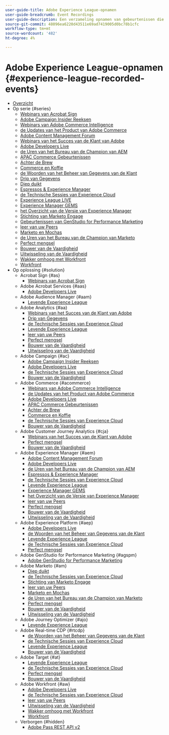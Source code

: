 ```yaml
---
user-guide-title: Adobe Experience League-opnamen
user-guide-breadcrumb: Event Recordings
user-guide-description: Een verzameling opnamen van gebeurtenissen die zijn geforceerd bij het gebruik van Adobe Enterprise-producten
source-git-commit: 48096ea6220d43511e69ad7419005d0bc78b1cfc
workflow-type: tm+mt
source-wordcount: '482'
ht-degree: 4%

---
```



# Adobe Experience League-opnamen {#experience-league-recorded-events}

+ [Overzicht](overview.md)
+ Op serie {#series}
   + [ Webinars van Acrobat Sign ](https://experienceleague.adobe.com/docs/events/acrobat-sign-webinars/overview.html?lang=nl-NL)
   + [ Adobe Campaign Insider Reeksen ](https://experienceleague.adobe.com/docs/events/adobe-campaign-insider-recordings/overview.html?lang=nl-NL)
   + [ Webinars van Adobe Commerce Intelligence ](https://experienceleague.adobe.com/docs/events/mbi-webinars-recordings/overview.html?lang=nl-NL)
   + [ de Updates van het Product van Adobe Commerce ](https://experienceleague.adobe.com/docs/events/adobe-commerce-product-update-recordings/overview.html?lang=nl-NL)
   + [ Adobe Content Management Forum ](https://experienceleague.adobe.com/docs/events/adobe-content-management-forum-recordings/overview.html?lang=nl-NL)
   + [ Webinars van het Succes van de Klant van Adobe ](https://experienceleague.adobe.com/docs/events/adobe-customer-success-webinar-recordings/overview.html?lang=nl-NL)
   + [ Adobe Developers Live ](https://experienceleague.adobe.com/docs/events/adobe-developers-live-recordings/overview.html?lang=nl-NL)
   + [ de Uren van het Bureau van de Champion van AEM ](https://experienceleague.adobe.com/docs/events/aem-champion-office-hours/overview.html?lang=nl-NL)
   + [ APAC Commerce Gebeurtenissen ](https://experienceleague.adobe.com/docs/events/apac-commerce-recordings/overview.html?lang=nl-NL)
   + [ Achter de Brew ](https://experienceleague.adobe.com/docs/events/behind-the-brew-recordings/overview.html?lang=nl-NL)
   + [ Commerce en Koffie ](https://experienceleague.adobe.com/docs/events/commerce-and-coffee-recordings/overview.html?lang=nl-NL)
   + [ de Woorden van het Beheer van Gegevens van de Klant ](https://experienceleague.adobe.com/docs/events/customer-data-management-voices-recordings/overview.html?lang=nl-NL)
   + [ Drip van Gegevens ](https://experienceleague.adobe.com/docs/events/data-drip-recordings/overview.html?lang=nl-NL)
   + [ Diep duikt ](https://experienceleague.adobe.com/docs/events/deep-dives-recordings/overview.html?lang=nl-NL)
   + [ Espressos &amp; Experience Manager ](https://experienceleague.adobe.com/docs/events/espressos-and-experience-manager-recordings/overview.html?lang=nl-NL)
   + [ de Technische Sessies van Experience Cloud ](https://experienceleague.adobe.com/docs/events/tech-sessions/overview.html?lang=nl-NL)
   + [ Experience League LIVE ](https://experienceleague.adobe.com/docs/events/experience-league-live-recordings/overview.html?lang=nl-NL)
   + [ Experience Manager GEMS ](https://experienceleague.adobe.com/docs/events/experience-manager-gems-recordings/overview.html?lang=nl-NL)
   + [ het Overzicht van de Versie van Experience Manager ](https://experienceleague.adobe.com/docs/events/aemcs-release-update-recordings/overview.html?lang=nl-NL)
   + [ Stichting van Marketo Engage ](https://experienceleague.adobe.com/nl/docs/events/foundations-of-marketo-engage-webinars/overview)
   + [ Gebeurtenissen van GenStudio for Performance Marketing ](https://experienceleague.adobe.com/docs/events/genstudio-for-performance-marketing-events/overview.html?lang=nl-NL)
   + [ leer van uw Peers ](https://experienceleague.adobe.com/docs/events/learn-from-your-peers-recordings/overview.html?lang=nl-NL)
   + [ Marketo en Mochas ](https://experienceleague.adobe.com/docs/events/marketo-and-mochas-recordings/overview.html?lang=nl-NL)
   + [ de Uren van het Bureau van de Champion van Marketo ](https://experienceleague.adobe.com/docs/events/marketo-champion-office-hours/overview.html?lang=nl-NL)
   + [ Perfect mengsel ](https://experienceleague.adobe.com/nl/docs/events/the-perfect-blend/overview)
   + [ Bouwer van de Vaardigheid ](https://experienceleague.adobe.com/docs/events/skill-builder-recordings/overview.html?lang=nl-NL)
   + [ Uitwisseling van de Vaardigheid ](https://experienceleague.adobe.com/docs/events/the-skill-exchange-recordings/overview.html?lang=nl-NL)
   + [ Wakker omhoog met Workfront ](https://experienceleague.adobe.com/docs/events/wake-up-with-workfront-recordings/overview.html?lang=nl-NL)
   + [ Workfront ](https://experienceleague.adobe.com/docs/events/workfront-recordings/overview.html?lang=nl-NL)
+ Op oplossing {#solution}
   + Acrobat Sign {#as}
      + [ Webinars van Acrobat Sign ](https://experienceleague.adobe.com/docs/events/acrobat-sign-webinars/overview.html?lang=nl-NL)
   + Adobe Acrobat Services {#aas}
      + [ Adobe Developers Live ](https://experienceleague.adobe.com/docs/events/adobe-developers-live-recordings/overview.html?lang=nl-NL)
   + Adobe Audience Manager {#aam}
      + [ Levende Experience League ](https://experienceleague.adobe.com/docs/events/experience-league-live-recordings/overview.html?lang=nl-NL)
   + Adobe Analytics {#aa}
      + [ Webinars van het Succes van de Klant van Adobe ](https://experienceleague.adobe.com/docs/events/adobe-customer-success-webinar-recordings/overview.html?lang=nl-NL)
      + [ Drip van Gegevens ](https://experienceleague.adobe.com/docs/events/data-drip-recordings/overview.html?lang=nl-NL)
      + [ de Technische Sessies van Experience Cloud ](https://experienceleague.adobe.com/docs/events/tech-sessions/overview.html?lang=nl-NL)
      + [ Levende Experience League ](https://experienceleague.adobe.com/docs/events/experience-league-live-recordings/overview.html?lang=nl-NL)
      + [ leer van uw Peers ](https://experienceleague.adobe.com/docs/events/learn-from-your-peers-recordings/overview.html?lang=nl-NL)
      + [ Perfect mengsel ](https://experienceleague.adobe.com/nl/docs/events/the-perfect-blend/overview)
      + [ Bouwer van de Vaardigheid ](https://experienceleague.adobe.com/docs/events/skill-builder-recordings/overview.html?lang=nl-NL)
      + [ Uitwisseling van de Vaardigheid ](https://experienceleague.adobe.com/docs/events/the-skill-exchange-recordings/overview.html?lang=nl-NL)
   + Adobe Campaign {#ac}
      + [ Adobe Campaign Insider Reeksen ](https://experienceleague.adobe.com/docs/events/adobe-campaign-insider-recordings/overview.html?lang=nl-NL)
      + [ Adobe Developers Live ](https://experienceleague.adobe.com/docs/events/adobe-developers-live-recordings/overview.html?lang=nl-NL)
      + [ de Technische Sessies van Experience Cloud ](https://experienceleague.adobe.com/docs/events/tech-sessions/overview.html?lang=nl-NL)
      + [ Bouwer van de Vaardigheid ](https://experienceleague.adobe.com/docs/events/skill-builder-recordings/overview.html?lang=nl-NL)
   + Adobe Commerce {#acommerce}
      + [ Webinars van Adobe Commerce Intelligence ](https://experienceleague.adobe.com/docs/events/mbi-webinars-recordings/overview.html?lang=nl-NL)
      + [ de Updates van het Product van Adobe Commerce ](https://experienceleague.adobe.com/docs/events/adobe-commerce-product-update-recordings/overview.html?lang=nl-NL)
      + [ Adobe Developers Live ](https://experienceleague.adobe.com/docs/events/adobe-developers-live-recordings/overview.html?lang=nl-NL)
      + [ APAC Commerce Gebeurtenissen ](https://experienceleague.adobe.com/docs/events/apac-commerce-recordings/overview.html?lang=nl-NL)
      + [ Achter de Brew ](https://experienceleague.adobe.com/docs/events/behind-the-brew-recordings/overview.html?lang=nl-NL)
      + [ Commerce en Koffie ](https://experienceleague.adobe.com/docs/events/commerce-and-coffee-recordings/overview.html?lang=nl-NL)
      + [ de Technische Sessies van Experience Cloud ](https://experienceleague.adobe.com/docs/events/tech-sessions/overview.html?lang=nl-NL)
      + [ Bouwer van de Vaardigheid ](https://experienceleague.adobe.com/docs/events/skill-builder-recordings/overview.html?lang=nl-NL)
   + Adobe Customer Journey Analytics {#cja}
      + [ Webinars van het Succes van de Klant van Adobe ](https://experienceleague.adobe.com/docs/events/adobe-customer-success-webinar-recordings/overview.html?lang=nl-NL)
      + [ Perfect mengsel ](https://experienceleague.adobe.com/nl/docs/events/the-perfect-blend/overview)
      + [ Bouwer van de Vaardigheid ](https://experienceleague.adobe.com/docs/events/skill-builder-recordings/overview.html?lang=nl-NL)
   + Adobe Experience Manager {#aem}
      + [ Adobe Content Management Forum ](https://experienceleague.adobe.com/docs/events/adobe-content-management-forum-recordings/overview.html?lang=nl-NL)
      + [ Adobe Developers Live ](https://experienceleague.adobe.com/docs/events/adobe-developers-live-recordings/overview.html?lang=nl-NL)
      + [ de Uren van het Bureau van de Champion van AEM ](https://experienceleague.adobe.com/docs/events/aem-champion-office-hours/overview.html?lang=nl-NL)
      + [ Espressos &amp; Experience Manager ](https://experienceleague.adobe.com/docs/events/espressos-and-experience-manager-recordings/overview.html?lang=nl-NL)
      + [ de Technische Sessies van Experience Cloud ](https://experienceleague.adobe.com/docs/events/tech-sessions/overview.html?lang=nl-NL)
      + [ Levende Experience League ](https://experienceleague.adobe.com/docs/events/experience-league-live-recordings/overview.html?lang=nl-NL)
      + [ Experience Manager GEMS ](https://experienceleague.adobe.com/docs/events/experience-manager-gems-recordings/overview.html?lang=nl-NL)
      + [ het Overzicht van de Versie van Experience Manager ](https://experienceleague.adobe.com/docs/events/aemcs-release-update-recordings/overview.html?lang=nl-NL)
      + [ leer van uw Peers ](https://experienceleague.adobe.com/docs/events/learn-from-your-peers-recordings/overview.html?lang=nl-NL)
      + [ Perfect mengsel ](https://experienceleague.adobe.com/nl/docs/events/the-perfect-blend/overview)
      + [ Bouwer van de Vaardigheid ](https://experienceleague.adobe.com/docs/events/skill-builder-recordings/overview.html?lang=nl-NL)
      + [ Uitwisseling van de Vaardigheid ](https://experienceleague.adobe.com/docs/events/the-skill-exchange-recordings/overview.html?lang=nl-NL)
   + Adobe Experience Platform {#aep}
      + [ Adobe Developers Live ](https://experienceleague.adobe.com/docs/events/adobe-developers-live-recordings/overview.html?lang=nl-NL)
      + [ de Woorden van het Beheer van Gegevens van de Klant ](https://experienceleague.adobe.com/docs/events/customer-data-management-voices-recordings/overview.html?lang=nl-NL)
      + [ Levende Experience League ](https://experienceleague.adobe.com/docs/events/experience-league-live-recordings/overview.html?lang=nl-NL)
      + [ de Technische Sessies van Experience Cloud ](https://experienceleague.adobe.com/docs/events/tech-sessions/overview.html?lang=nl-NL)
      + [ Perfect mengsel ](https://experienceleague.adobe.com/nl/docs/events/the-perfect-blend/overview)
   + Adobe GenStudio for Performance Marketing {#agspm}
      + [ Adobe GenStudio for Performance Marketing ](https://experienceleague.adobe.com/docs/events/genstudio-for-performance-marketing-events/overview.html?lang=nl-NL)
   + Adobe Marketo {#am}
      + [ Diep duikt ](https://experienceleague.adobe.com/docs/events/deep-dives-recordings/overview.html?lang=nl-NL)
      + [ de Technische Sessies van Experience Cloud ](https://experienceleague.adobe.com/docs/events/tech-sessions/overview.html?lang=nl-NL)
      + [ Stichting van Marketo Engage ](https://experienceleague.adobe.com/nl/docs/events/foundations-of-marketo-engage-webinars/overview)
      + [ leer van uw Peers ](https://experienceleague.adobe.com/docs/events/learn-from-your-peers-recordings/overview.html?lang=nl-NL)
      + [ Marketo en Mochas ](https://experienceleague.adobe.com/docs/events/marketo-and-mochas-recordings/overview.html?lang=nl-NL)
      + [ de Uren van het Bureau van de Champion van Marketo ](https://experienceleague.adobe.com/docs/events/marketo-champion-office-hours/overview.html?lang=nl-NL)
      + [ Perfect mengsel ](https://experienceleague.adobe.com/nl/docs/events/the-perfect-blend/overview)
      + [ Bouwer van de Vaardigheid ](https://experienceleague.adobe.com/docs/events/skill-builder-recordings/overview.html?lang=nl-NL)
      + [ Uitwisseling van de Vaardigheid ](https://experienceleague.adobe.com/docs/events/the-skill-exchange-recordings/overview.html?lang=nl-NL)
   + Adobe Journey Optimizer {#ajo}
      + [ Levende Experience League ](https://experienceleague.adobe.com/docs/events/experience-league-live-recordings/overview.html?lang=nl-NL)
   + Adobe Real-time CDP {#rtcdp}
      + [ de Woorden van het Beheer van Gegevens van de Klant ](https://experienceleague.adobe.com/docs/events/customer-data-management-voices-recordings/overview.html?lang=nl-NL)
      + [ de Technische Sessies van Experience Cloud ](https://experienceleague.adobe.com/docs/events/tech-sessions/overview.html?lang=nl-NL)
      + [ Levende Experience League ](https://experienceleague.adobe.com/docs/events/experience-league-live-recordings/overview.html?lang=nl-NL)
      + [ Bouwer van de Vaardigheid ](https://experienceleague.adobe.com/docs/events/skill-builder-recordings/overview.html?lang=nl-NL)
   + Adobe Target {#at}
      + [ Levende Experience League ](https://experienceleague.adobe.com/docs/events/experience-league-live-recordings/overview.html?lang=nl-NL)
      + [ de Technische Sessies van Experience Cloud ](https://experienceleague.adobe.com/docs/events/tech-sessions/overview.html?lang=nl-NL)
      + [ Perfect mengsel ](https://experienceleague.adobe.com/nl/docs/events/the-perfect-blend/overview)
      + [ Bouwer van de Vaardigheid ](https://experienceleague.adobe.com/docs/events/skill-builder-recordings/overview.html?lang=nl-NL)
   + Adobe Workfront {#aw}
      + [ Adobe Developers Live ](https://experienceleague.adobe.com/docs/events/adobe-developers-live-recordings/overview.html?lang=nl-NL)
      + [ de Technische Sessies van Experience Cloud ](https://experienceleague.adobe.com/docs/events/tech-sessions/overview.html?lang=nl-NL)
      + [ leer van uw Peers ](https://experienceleague.adobe.com/docs/events/learn-from-your-peers-recordings/overview.html?lang=nl-NL)
      + [ Uitwisseling van de Vaardigheid ](https://experienceleague.adobe.com/docs/events/the-skill-exchange-recordings/overview.html?lang=nl-NL)
      + [ Wakker omhoog met Workfront ](https://experienceleague.adobe.com/docs/events/wake-up-with-workfront-recordings/overview.html?lang=nl-NL)
      + [ Workfront ](https://experienceleague.adobe.com/docs/events/workfront-recordings/overview.html?lang=nl-NL)
   + Verborgen {#hidden}
      + [ Adobe Pass REST API v2 ](../single-events/adobe-pass-rest-api-v2.md)